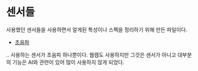 # 센서들

사용했던 센서들을 사용하면서 알게된 특성이나 스펙을 정리하기 위해 만든 파일이다.

- [초음파](./ultraSonic/README.md)

.. 사용하는 센서가 초음파 하나뿐이다. 웹캠도 사용하지만 그것은 센서가 아니고 대부분의 기능은 AI와 관련이 있어 많이 사용하지 않게 되었다.